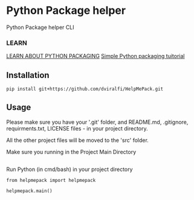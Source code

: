 # Python Package helper
Python Package helper CLI 

### LEARN

[LEARN ABOUT PYTHON PACKAGING](https://packaging.python.org/en/latest/)
[Simple Python packaging tuitorial](https://packaging.python.org/en/latest/tutorials/packaging-projects/)


## Installation
```
pip install git+https://github.com/dviralfi/HelpMePack.git
```

## Usage

Please make sure you have your '.git' folder, and README.md, .gitignore, requirments.txt, LICENSE files - in your project directory.

All the other project files will be moved to the 'src' folder.

Make sure you running in the Project Main Directory


## 
Run Python (in cmd/bash) in your project directory 

```
from helpmepack import helpmepack 
```

```
helpmepack.main()
```